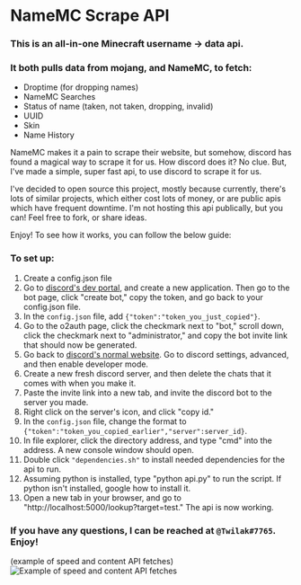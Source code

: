 # NameMC Scrape API

### This is an all-in-one Minecraft username -> data api. 
### It both pulls data from mojang, and NameMC, to fetch:
* Droptime (for dropping names)
* NameMC Searches
* Status of name (taken, not taken, dropping, invalid)
* UUID
* Skin
* Name History 

NameMC makes it a pain to scrape their website, but somehow, discord has found a magical way to scrape it for us.
How discord does it? No clue. But, I've made a simple, super fast api, to use discord to scrape it for us.

I've decided to open source this project, mostly because currently, there's lots of similar projects,
which either cost lots of money, or are public apis which have frequent downtime. I'm not hosting this api publically,
but you can! Feel free to fork, or share ideas.

Enjoy! To see how it works, you can follow the below guide:


### To set up:
1. Create a config.json file
1. Go to [discord's dev portal](https://discord.com/developers/applications), and create a new application. Then go to the bot page, click "create bot," copy the token, and go back to your config.json file.
1. In the `config.json` file, add `{"token":"token_you_just_copied"}`.
1. Go to the o2auth page, click the checkmark next to "bot," scroll down, click the checkmark next to "administrator," and copy the bot invite link that should now be generated.
1. Go back to [discord's normal website](https://discord.com/app). Go to discord settings, advanced, and then enable developer mode.
1. Create a new fresh discord server, and then delete the chats that it comes with when you make it.
1. Paste the invite link into a new tab, and invite the discord bot to the server you made.
1. Right click on the server's icon, and click "copy id."
1. In the `config.json` file, change the format to `{"token":"token_you_copied_earlier","server":server_id}`.
1. In file explorer, click the directory address, and type "cmd" into the address. A new console window should open.
1. Double click `"dependencies.sh"` to install needed dependencies for the api to run.
1. Assuming python is installed, type "python api.py" to run the script. If python isn't installed, google how to install it.
1. Open a new tab in your browser, and go to "http://localhost:5000/lookup?target=test." The api is now working.

### If you have any questions, I can be reached at `@Twilak#7765`. Enjoy!

(example of speed and content API fetches)<br>
![Example of speed and content API fetches](https://i.imgur.com/72mWz27.png)

